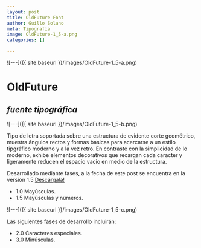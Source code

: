 ```yaml
---
layout: post
title: OldFuture Font
author: Guillo Solano
meta: Tipografía
image: OldFuture-1_5-a.png
categories: []

---
```


![---]({{ site.baseurl }}/images/OldFuture-1_5-a.png)


# OldFuture
## _fuente tipográfica_

![---]({{ site.baseurl }}/images/OldFuture-1_5-b.png)

Tipo de letra soportada sobre una estructura de evidente corte geométrico, muestra ángulos rectos y formas basicas para acercarse a un estilo tipgráfico moderno y a la vez retro. En contraste con la simplicidad de lo moderno, exhibe elementos decorativos que recargan cada caracter y ligeramente reducen el espacio vacio en medio de la estructura.

Desarrollado mediante fases, a la fecha de este post se encuentra en la versión 1.5 [Descárgala!](https://github.com/gsolat/blog/blob/master/images/OldFuture%201.5.ttf?raw=true) <br>
- 1.0 Mayúsculas.
- 1.5 Mayúsculas y números.

![---]({{ site.baseurl }}/images/OldFuture-1_5-c.png)

Las siguientes fases de desarrollo incluirán:

- 2.0 Caracteres especiales.
- 3.0 Minúsculas.
